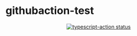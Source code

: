 # githubaction-test
<p align="center">
  <a href="https://github.com/susumutomita/githubaction-test"><img alt="typescript-action status" src="https://github.com/susumutomita/githubaction-test/actions/workflows/blank,yml/badge.svg"></a>
</p>

